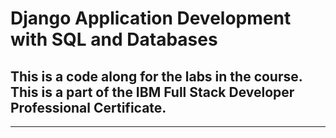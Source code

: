 # Django Application Development with SQL and Databases

## This is a code along for the labs in the course. This is a part of the IBM Full Stack Developer Professional Certificate.

---
